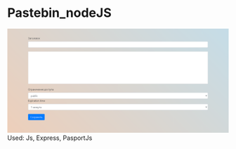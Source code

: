# Pastebin_nodeJS
![Image alt](https://github.com/we1rdTycoon/Pastebin_nodeJS/raw/main/image.png)
Used: Js, Express, PasportJs
